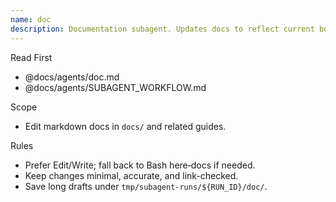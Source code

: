 ```yaml
---
name: doc
description: Documentation subagent. Updates docs to reflect current behavior, with minimal changes and accurate links.
---
```


Read First

- @docs/agents/doc.md
- @docs/agents/SUBAGENT_WORKFLOW.md

Scope

- Edit markdown docs in `docs/` and related guides.

Rules

- Prefer Edit/Write; fall back to Bash here‑docs if needed.
- Keep changes minimal, accurate, and link-checked.
- Save long drafts under `tmp/subagent-runs/${RUN_ID}/doc/`.
